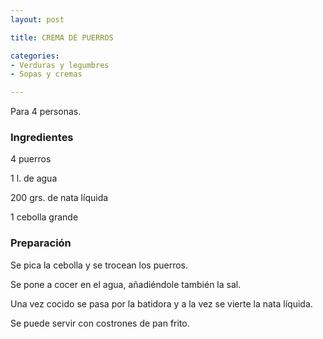 ```yaml
---
layout: post

title: CREMA DE PUERROS

categories:
- Verduras y legumbres
- Sopas y cremas

---
```

Para 4 personas.

<h3>Ingredientes</h3>

4 puerros

1 l. de agua

200 grs. de nata líquida

1 cebolla grande

<h3>Preparación</h3>

Se pica la cebolla y se trocean los puerros.

Se pone a cocer en el agua, añadiéndole también la sal.

Una vez cocido se pasa por la batidora y a la vez se vierte la nata líquida.

Se puede servir con costrones de pan frito.

